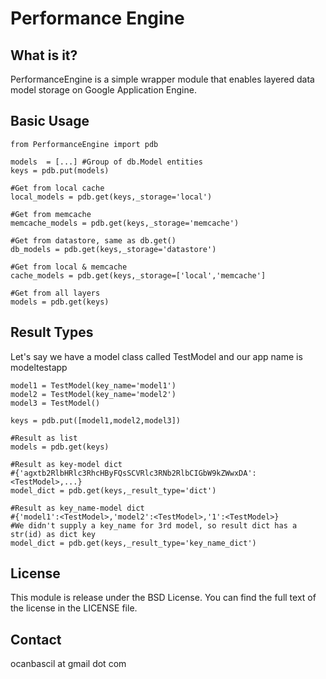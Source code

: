 Performance Engine
===============

What is it?
----------
PerformanceEngine is a simple wrapper module that enables layered 
data model storage on Google Application Engine. 

Basic Usage
------------
	from PerformanceEngine import pdb
	
	models  = [...] #Group of db.Model entities
	keys = pdb.put(models)
	
	#Get from local cache
	local_models = pdb.get(keys,_storage='local')
	
	#Get from memcache
	memcache_models = pdb.get(keys,_storage='memcache')
	
	#Get from datastore, same as db.get()
	db_models = pdb.get(keys,_storage='datastore')
	
	#Get from local & memcache
	cache_models = pdb.get(keys,_storage=['local','memcache']
	
	#Get from all layers
	models = pdb.get(keys)
	
Result Types
------------

Let's say we have a model class called TestModel and our app name is modeltestapp

	model1 = TestModel(key_name='model1')
	model2 = TestModel(key_name='model2')
	model3 = TestModel()
	
	keys = pdb.put([model1,model2,model3])
	
	#Result as list
	models = pdb.get(keys)
	
	#Result as key-model dict
	#{'agxtb2RlbHRlc3RhcHByFQsSCVRlc3RNb2RlbCIGbW9kZWwxDA':<TestModel>,...}
	model_dict = pdb.get(keys,_result_type='dict')
	
	#Result as key_name-model dict
	#{'model1':<TestModel>,'model2':<TestModel>,'1':<TestModel>}
	#We didn't supply a key_name for 3rd model, so result dict has a str(id) as dict key
	model_dict = pdb.get(keys,_result_type='key_name_dict')
	
License
-------
This module is release under the BSD License. You can find the full text of
the license in the LICENSE file.

Contact
--------
ocanbascil at gmail dot com